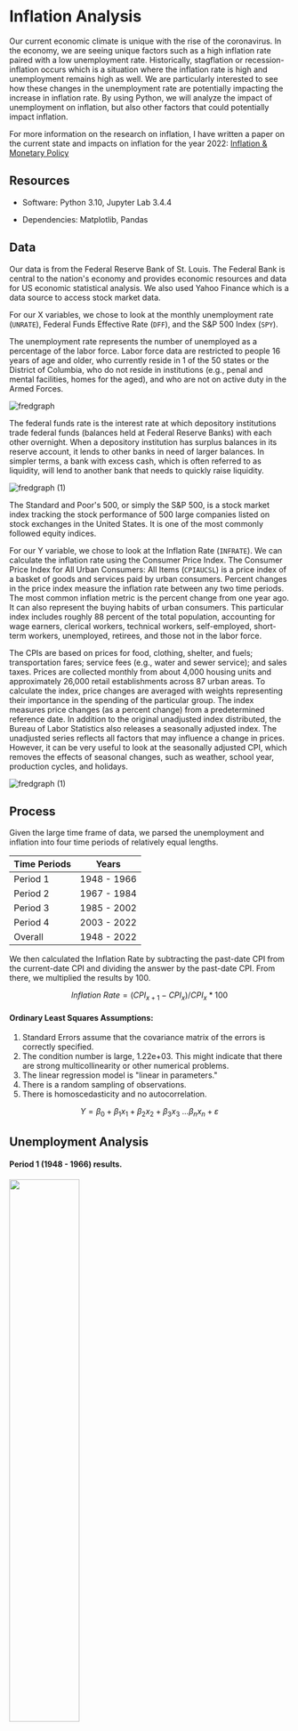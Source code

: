 # Inflation Analysis

Our current economic climate is unique with the rise of the coronavirus. In the economy, we are seeing unique factors such as a high inflation rate paired with a low unemployment rate. Historically, stagflation or recession-inflation occurs which is a situation where the inflation rate is high and unemployment remains high as well. We are particularly interested to see how these changes in the unemployment rate are potentially impacting the increase in inflation rate. By using Python, we will analyze the impact of unemployment on inflation, but also other factors that could potentially impact inflation.

For more information on the research on inflation, I have written a paper on the current state and impacts on inflation for the year 2022: [Inflation & Monetary Policy](/assets/pdf/Inflation-and-Monetary-Policy.pdf)

## Resources

+ Software: Python 3.10, Jupyter Lab 3.4.4

+ Dependencies: Matplotlib, Pandas

## Data

Our data is from the Federal Reserve Bank of St. Louis. The Federal Bank is central to the nation's economy and provides economic resources and data for US economic statistical analysis. We also used Yahoo Finance which is a data source to access stock market data.

For our X variables, we chose to look at the monthly unemployment rate (`UNRATE`), Federal Funds Effective Rate (`DFF`), and the S&P 500 Index (`SPY`). 

The unemployment rate represents the number of unemployed as a percentage of the labor force. Labor force data are restricted to people 16 years of age and older, who currently reside in 1 of the 50 states or the District of Columbia, who do not reside in institutions (e.g., penal and mental facilities, homes for the aged), and who are not on active duty in the Armed Forces. 

![fredgraph](https://user-images.githubusercontent.com/29410712/180629012-d348804f-6ace-4876-9450-54ed2b60e127.png)

The federal funds rate is the interest rate at which depository institutions trade federal funds (balances held at Federal Reserve Banks) with each other overnight. When a depository institution has surplus balances in its reserve account, it lends to other banks in need of larger balances. In simpler terms, a bank with excess cash, which is often referred to as liquidity, will lend to another bank that needs to quickly raise liquidity.

![fredgraph (1)](https://user-images.githubusercontent.com/29410712/196342930-e46e7545-8a26-403f-b104-bc098834424f.png)

The Standard and Poor's 500, or simply the S&P 500, is a stock market index tracking the stock performance of 500 large companies listed on stock exchanges in the United States. It is one of the most commonly followed equity indices.

For our Y variable, we chose to look at the Inflation Rate (`INFRATE`). We can calculate the inflation rate using the Consumer Price Index. The Consumer Price Index for All Urban Consumers: All Items (`CPIAUCSL`) is a price index of a basket of goods and services paid by urban consumers. Percent changes in the price index measure the inflation rate between any two time periods. The most common inflation metric is the percent change from one year ago. It can also represent the buying habits of urban consumers. This particular index includes roughly 88 percent of the total population, accounting for wage earners, clerical workers, technical workers, self-employed, short-term workers, unemployed, retirees, and those not in the labor force.

The CPIs are based on prices for food, clothing, shelter, and fuels; transportation fares; service fees (e.g., water and sewer service); and sales taxes. Prices are collected monthly from about 4,000 housing units and approximately 26,000 retail establishments across 87 urban areas. To calculate the index, price changes are averaged with weights representing their importance in the spending of the particular group. The index measures price changes (as a percent change) from a predetermined reference date. In addition to the original unadjusted index distributed, the Bureau of Labor Statistics also releases a seasonally adjusted index. The unadjusted series reflects all factors that may influence a change in prices. However, it can be very useful to look at the seasonally adjusted CPI, which removes the effects of seasonal changes, such as weather, school year, production cycles, and holidays.

![fredgraph (1)](https://user-images.githubusercontent.com/29410712/180629045-84721112-77dc-443d-ac4e-2360b9ed0a48.png)

## Process

Given the large time frame of data, we parsed the unemployment and inflation into four time periods of relatively equal lengths. 

| Time Periods | Years            |
| ------------ | ---------------- |
| Period 1     | 1948 - 1966      |
| Period 2     | 1967 - 1984      |
| Period 3     | 1985 - 2002      |
| Period 4     | 2003 - 2022      |
| Overall      | 1948 - 2022      |

We then calculated the Inflation Rate by subtracting the past-date CPI from the current-date CPI and dividing the answer by the past-date CPI. From there, we multiplied the results by 100.

$$
  Inflation\ Rate = (CPI_{x+1} - CPI_x) / CPI_x * 100
$$

#### Ordinary Least Squares Assumptions:

1. Standard Errors assume that the covariance matrix of the errors is correctly specified.
2. The condition number is large, 1.22e+03. This might indicate that there are strong multicollinearity or other numerical problems.
3. The linear regression model is "linear in parameters."
4. There is a random sampling of observations.
5. There is homoscedasticity and no autocorrelation.

$$
  Y = β_0 + β_1x_1 + β_2x_2 + β_3x_3\ ... β_nx_n + ε
$$

## Unemployment Analysis

#### Period 1 (1948 - 1966) results.

<img src="https://user-images.githubusercontent.com/29410712/196335047-1dfbc943-9a49-4ef1-bebf-1f8e476ec41a.png"  width=50% height=50%>

```
                            OLS Regression Results                            
==============================================================================
Dep. Variable:                INFRATE   R-squared:                       0.017
Model:                            OLS   Adj. R-squared:                  0.011
Method:                 Least Squares   F-statistic:                     2.582
Date:                Mon, 17 Oct 2022   Prob (F-statistic):              0.110
Time:                        22:20:53   Log-Likelihood:                -225.96
No. Observations:                 150   AIC:                             455.9
Df Residuals:                     148   BIC:                             461.9
Df Model:                           1                                         
Covariance Type:            nonrobust                                         
==============================================================================
                 coef    std err          t      P>|t|      [0.025      0.975]
------------------------------------------------------------------------------
Intercept      2.2862      0.483      4.729      0.000       1.331       3.241
UNRATE        -0.1472      0.092     -1.607      0.110      -0.328       0.034
==============================================================================
Omnibus:                        0.263   Durbin-Watson:                   0.067
Prob(Omnibus):                  0.877   Jarque-Bera (JB):                0.376
Skew:                           0.091   Prob(JB):                        0.829
Kurtosis:                       2.835   Cond. No.                         29.4
==============================================================================
```
In Period 1, the intercept of the regression is 2.2862 and the R-squared is 0.017. The R-squared is the proportion of the variation in the dependent variable that is predictable from the independent variable. Due to the R-squared being small, it is not the total determinant of inflation. This means that around 1.7% of the variability observed in the target variable is explained by this regression model. Additionally, unemployment is not statistically significant and as unemployment increases by 1%, the inflation rate decreases by 0.1472 percentage points. 

#### Period 2 (1967 - 1984) results.

<img src="https://user-images.githubusercontent.com/29410712/196335940-bd5a3c95-b27c-434a-ace4-20855a61594d.png"  width=50% height=50%>

```
                            OLS Regression Results                            
==============================================================================
Dep. Variable:                INFRATE   R-squared:                       0.025
Model:                            OLS   Adj. R-squared:                  0.020
Method:                 Least Squares   F-statistic:                     5.374
Date:                Mon, 17 Oct 2022   Prob (F-statistic):             0.0214
Time:                        22:28:00   Log-Likelihood:                -549.38
No. Observations:                 215   AIC:                             1103.
Df Residuals:                     213   BIC:                             1109.
Df Model:                           1                                         
Covariance Type:            nonrobust                                         
==============================================================================
                 coef    std err          t      P>|t|      [0.025      0.975]
------------------------------------------------------------------------------
Intercept      5.0465      0.761      6.634      0.000       3.547       6.546
UNRATE         0.2652      0.114      2.318      0.021       0.040       0.491
==============================================================================
Omnibus:                       17.328   Durbin-Watson:                   0.018
Prob(Omnibus):                  0.000   Jarque-Bera (JB):               18.012
Skew:                           0.666   Prob(JB):                     0.000123
Kurtosis:                       2.515   Cond. No.                         24.2
==============================================================================
```
In Period 2, the intercept of the regression is 5.0465 and the R-squared is 0.025. The R-squared is the proportion of the variation in the dependent variable that is predictable from the independent variable. This means that 2.5% of the variability observed in the target variable is explained by this regression model. Additionally, unemployment is statistically significant and as unemployment increases by 1%, inflation increases by 0.2652 percentage points. 

#### Period 3 (1985 - 2002) results.

<img src="https://user-images.githubusercontent.com/29410712/196336460-fd761db6-3e6c-4dc8-af94-33d2d7d6ce45.png"  width=50% height=50%>

```
                            OLS Regression Results                            
==============================================================================
Dep. Variable:                INFRATE   R-squared:                       0.010
Model:                            OLS   Adj. R-squared:                  0.005
Method:                 Least Squares   F-statistic:                     2.062
Date:                Mon, 17 Oct 2022   Prob (F-statistic):              0.152
Time:                        22:32:49   Log-Likelihood:                -331.00
No. Observations:                 215   AIC:                             666.0
Df Residuals:                     213   BIC:                             672.7
Df Model:                           1                                         
Covariance Type:            nonrobust                                         
==============================================================================
                 coef    std err          t      P>|t|      [0.025      0.975]
------------------------------------------------------------------------------
Intercept      2.4887      0.431      5.768      0.000       1.638       3.339
UNRATE         0.1064      0.074      1.436      0.152      -0.040       0.253
==============================================================================
Omnibus:                        9.557   Durbin-Watson:                   0.059
Prob(Omnibus):                  0.008   Jarque-Bera (JB):               10.056
Skew:                           0.529   Prob(JB):                      0.00655
Kurtosis:                       2.942   Cond. No.                         33.4
==============================================================================
```
In Period 3, the intercept of the regression is 2.4887 and the R-squared is 0.010. The R-squared is the proportion of the variation in the dependent variable that is predictable from the independent variable. Due to the R-squared being small, it is not the total determinant of inflation. This means that around 1% of the variability observed in the target variable is explained by this regression model. Additionally, unemployment is not statistically significant and as unemployment increases by 1%, the inflation rate increases by 0.1064 percentage points.  

#### Period 4 (2003 - 2022) results.

<img src="https://user-images.githubusercontent.com/29410712/196337079-2b0bf44f-3fe4-418a-9329-91e1bdf036d8.png"  width=50% height=50%>

```
                            OLS Regression Results                            
==============================================================================
Dep. Variable:                INFRATE   R-squared:                       0.147
Model:                            OLS   Adj. R-squared:                  0.144
Method:                 Least Squares   F-statistic:                     40.45
Date:                Mon, 17 Oct 2022   Prob (F-statistic):           1.05e-09
Time:                        22:40:33   Log-Likelihood:                -458.12
No. Observations:                 236   AIC:                             920.2
Df Residuals:                     234   BIC:                             927.2
Df Model:                           1                                         
Covariance Type:            nonrobust                                         
==============================================================================
                 coef    std err          t      P>|t|      [0.025      0.975]
------------------------------------------------------------------------------
Intercept      4.5071      0.346     13.018      0.000       3.825       5.189
UNRATE        -0.3454      0.054     -6.360      0.000      -0.452      -0.238
==============================================================================
Omnibus:                       41.668   Durbin-Watson:                   0.084
Prob(Omnibus):                  0.000   Jarque-Bera (JB):               61.971
Skew:                           1.038   Prob(JB):                     3.49e-14
Kurtosis:                       4.412   Cond. No.                         20.5
==============================================================================
```
In Period 4, the intercept of the regression is 4.5071 and the R-squared is 0.147. The R-squared is the proportion of the variation in the dependent variable that is predictable from the independent variable. This means that 14.7% of the variability observed in the target variable is explained by this regression model. Additionally, unemployment is statistically significant and as unemployment increases by 1%, inflation decreases by 0.3454 percentage points.   

#### Overall (1948 - 2022) results.

<img src="https://user-images.githubusercontent.com/29410712/196337627-b6f3fccc-51ce-477a-9ac6-cb302b8afd37.png"  width=50% height=50%>

```
                            OLS Regression Results                            
==============================================================================
Dep. Variable:                INFRATE   R-squared:                       0.011
Model:                            OLS   Adj. R-squared:                  0.009
Method:                 Least Squares   F-statistic:                     8.767
Date:                Mon, 17 Oct 2022   Prob (F-statistic):            0.00316
Time:                        22:44:03   Log-Likelihood:                -2008.1
No. Observations:                 819   AIC:                             4020.
Df Residuals:                     817   BIC:                             4030.
Df Model:                           1                                         
Covariance Type:            nonrobust                                         
==============================================================================
                 coef    std err          t      P>|t|      [0.025      0.975]
------------------------------------------------------------------------------
Intercept      2.5340      0.363      6.971      0.000       1.821       3.248
UNRATE         0.1759      0.059      2.961      0.003       0.059       0.293
==============================================================================
Omnibus:                      214.844   Durbin-Watson:                   0.020
Prob(Omnibus):                  0.000   Jarque-Bera (JB):              469.262
Skew:                           1.439   Prob(JB):                    1.26e-102
Kurtosis:                       5.340   Cond. No.                         23.2
==============================================================================
```

Overall, the intercept of the regression is 2.5340 and the R-squared is 0.011. The R-squared is the proportion of the variation in the dependent variable that is predictable from the independent variable. In this case, unemployment does have an impact on inflation, but due to the R-squared being small, it is not the total determinant of inflation. This means that 1.1% of the variability observed in the target variable is explained by this regression model. Additionally, unemployment is statistically significant and as unemployment increases by 1%, inflation increases by 0.1759 percentage points.

### Other Variables

In our next analysis, we will only look at the years 1993 - 2022 since the data available for `SPY` is between this time period.

```
                            OLS Regression Results                            
==============================================================================
Dep. Variable:                INFRATE   R-squared:                       0.234
Model:                            OLS   Adj. R-squared:                  0.228
Method:                 Least Squares   F-statistic:                     35.86
Date:                Mon, 17 Oct 2022   Prob (F-statistic):           3.03e-20
Time:                        23:10:04   Log-Likelihood:                -610.30
No. Observations:                 356   AIC:                             1229.
Df Residuals:                     352   BIC:                             1244.
Df Model:                           3                                         
Covariance Type:            nonrobust                                         
==============================================================================
                 coef    std err          t      P>|t|      [0.025      0.975]
------------------------------------------------------------------------------
Intercept      1.2686      0.517      2.456      0.015       0.253       2.285
UNRATE        -0.0650      0.056     -1.151      0.250      -0.176       0.046
DFF            0.2578      0.050      5.178      0.000       0.160       0.356
SPY            0.0070      0.001      7.090      0.000       0.005       0.009
==============================================================================
Omnibus:                       36.171   Durbin-Watson:                   0.091
Prob(Omnibus):                  0.000   Jarque-Bera (JB):               50.053
Skew:                           0.710   Prob(JB):                     1.35e-11
Kurtosis:                       4.165   Cond. No.                     1.22e+03
==============================================================================
```

From this analysis, we can see that the intercept of the regression is 1.2686 and the R-squared is 0.234. This means that 23.4% of the variability observed in the target variable is explained by this regression model. From our independent variables, we can see that the unemployment rate is not statistically significant while the federal funds rate and S&P 500 are statistically significant. Thus, as the federal funds rate increases by 1%, inflation increases by 0.2578 percentage points. This makes sense because the Federal Reserve increases the rate to combat inflation. High fed funds rate is correlated to high inflation etc. Additionally, as the price of the S&P 500 Index increase by 1 percentage point, inflation increases by 0.007 percentage points. It shows that there is some impact from the S&P 500, but it isn't large.


### Possible Explanations

Why are we seeing low unemployment with high inflation?

+ Job Availability
  + Anyone who wants a job can get one, as there is a large group of people that simply do not want to work.
+ Global Pandemic
  + Despite an initial short increase in job loss, many companies have now transitioned to a work-from-home model, limiting job cuts. 

